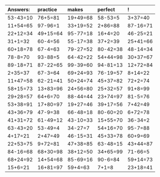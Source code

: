 | Answers: | practice | makes | perfect | ! |
| :--- | :--- | :--- | :--- | :--- |
| 53-43=10 | 76+5=81 | 19+49=68 | 58-53=5 | 3+37=40 | 
| 11+54=65 | 97-96=1 | 33+19=52 | 2+86=88 | 87-16=71 | 
| 22+12=34 | 49+15=64 | 95-77=18 | 16+4=20 | 46-25=21 | 
| 31+1=32 | 60-4=56 | 55-17=38 | 37+2=39 | 25+41=66 | 
| 60+18=78 | 67-4=63 | 79-27=52 | 80-42=38 | 48-14=34 | 
| 78-8=70 | 93-88=5 | 64-42=22 | 54+44=98 | 30+37=67 | 
| 89-18=71 | 87-22=65 | 99-39=60 | 94-81=13 | 12+72=84 | 
| 2+35=37 | 67-3=64 | 69+24=93 | 76-19=57 | 8+14=22 | 
| 11+47=58 | 62-21=41 | 50+24=74 | 45+37=82 | 72+2=74 | 
| 58+15=73 | 13+83=96 | 24+56=80 | 25+32=57 | 91+8=99 | 
| 29+28=57 | 64+6=70 | 88-44=44 | 23+74=97 | 81-5=76 | 
| 53+38=91 | 17+80=97 | 19+27=46 | 39+17=56 | 7+42=49 | 
| 43+36=79 | 47-9=38 | 66-48=18 | 80-60=20 | 6+72=78 | 
| 41+31=72 | 61-49=12 | 43-10=33 | 15+55=70 | 36-34=2 | 
| 63-43=20 | 53-49=4 | 34-27=7 | 54+16=70 | 95-7=88 | 
| 4+17=21 | 2+47=49 | 46-15=31 | 45+33=78 | 60+9=69 | 
| 22+53=75 | 9+72=81 | 47+38=85 | 63-48=15 | 43+44=87 | 
| 84-16=68 | 68+30=98 | 38+12=50 | 34+65=99 | 71-66=5 | 
| 68+24=92 | 14+54=68 | 85-69=16 | 90-6=84 | 59+14=73 | 
| 15+6=21 | 16+81=97 | 59+4=63 | 7+1=8 | 23+18=41 | 
